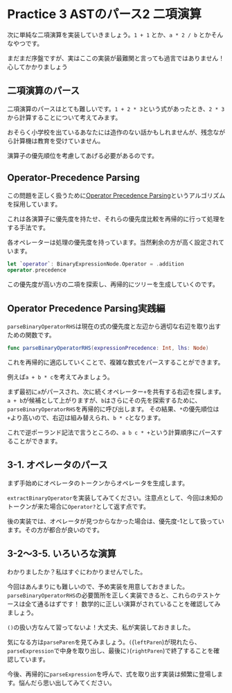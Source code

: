 # Practice 3 ASTのパース2 二項演算

次に単純な二項演算を実装していきましょう。`1 + 1` とか、`a * 2 / b` とかそんなやつです。

まだまだ序盤ですが、実はここの実装が最難関と言っても過言ではありません！心してかかりましょう

## 二項演算のパース

二項演算のパースはとても難しいです。`1 + 2 * 3`という式があったとき、`2 * 3`から計算することについて考えてみます。

おそらく小学校を出ているあなたには造作のない話かもしれませんが、残念ながら計算機は教育を受けていません。

演算子の優先順位を考慮してあげる必要があるのです。

## Operator-Precedence Parsing

この問題を正しく扱うために[Operator Precedence Parsing](https://en.wikipedia.org/wiki/Operator-precedence_parser)というアルゴリズムを採用しています。
 
これは各演算子に優先度を持たせ、それらの優先度比較を再帰的に行って処理をする手法です。

各オペレーターは処理の優先度を持っています。当然剰余の方が高く設定されています。

```swift
let `operator`: BinaryExpressionNode.Operator = .addition
operator.precedence
```

この優先度が高い方の二項を探索し、再帰的にツリーを生成していくのです。

## Operator Precedence Parsing実践編

`parseBinaryOperatorRHS`は現在の式の優先度と左辺から適切な右辺を取り出すための関数です。

```swift
func parseBinaryOperatorRHS(expressionPrecedence: Int, lhs: Node)
```

これを再帰的に適応していくことで、複雑な数式をパースすることができます。

例えば`a + b * c`を考えてみましょう。


まず最初に`a`がパースされ、次に続くオペレーター`+`を共有する右辺を探します。
`a + b`が候補として上がりますが、`b`はさらにその先を探索するために、`parseBinaryOperatorRHS`を再帰的に呼び出します。
その結果、`*`の優先順位は`+`より高いので、右辺は組み替えられ、`b * c`となります。


これで逆ポーランド記法で言うところの、`a b c * +`という計算順序にパースすることができます。

## 3-1. オペレータのパース

まず手始めにオペレータのトークンからオペレータを生成します。

`extractBinaryOperator`を実装してみてください。注意点として、今回は未知のトークンが来た場合に`Operator?`として返す点です。

後の実装では、オペレータが見つからなかった場合は、優先度-1として扱っています。その方が都合が良いのです。

## 3-2〜3-5. いろいろな演算

わかりましたか？私はすぐにわかりませんでした。

今回はあんまりにも難しいので、予め実装を用意しておきました。
`parseBinaryOperatorRHS`の必要箇所を正しく実装できると、これらのテストケースは全て通るはずです！
数学的に正しい演算がされていることを確認してみましょう。

`()`の扱い方なんて習ってないよ！大丈夫、私が実装しておきました。

気になる方は`parseParen`を見てみましょう。`(`(`leftParen`)が現れたら、`parseExpression`で中身を取り出し、最後に`)`(`rightParen`)で終了することを確認しています。

今後、再帰的に`parseExpression`を呼んで、式を取り出す実装は頻繁に登場します。悩んだら思い出してみてください。

